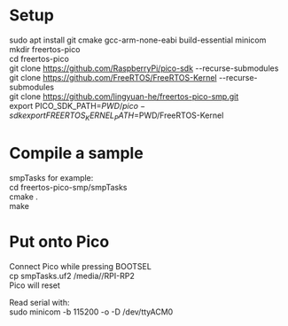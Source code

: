 Setup
=====

sudo apt install git cmake gcc-arm-none-eabi build-essential minicom  
mkdir freertos-pico  
cd freertos-pico  
git clone https://github.com/RaspberryPi/pico-sdk --recurse-submodules  
git clone https://github.com/FreeRTOS/FreeRTOS-Kernel --recurse-submodules  
git clone https://github.com/lingyuan-he/freertos-pico-smp.git  
export PICO_SDK_PATH=$PWD/pico-sdk  
export FREERTOS_KERNEL_PATH=$PWD/FreeRTOS-Kernel  

Compile a sample
================

smpTasks for example:  
cd freertos-pico-smp/smpTasks  
cmake .  
make  

Put onto Pico
=============

Connect Pico while pressing BOOTSEL  
cp smpTasks.uf2 /media/<user>/RPI-RP2  
Pico will reset  

Read serial with:  
sudo minicom -b 115200 -o -D /dev/ttyACM0
